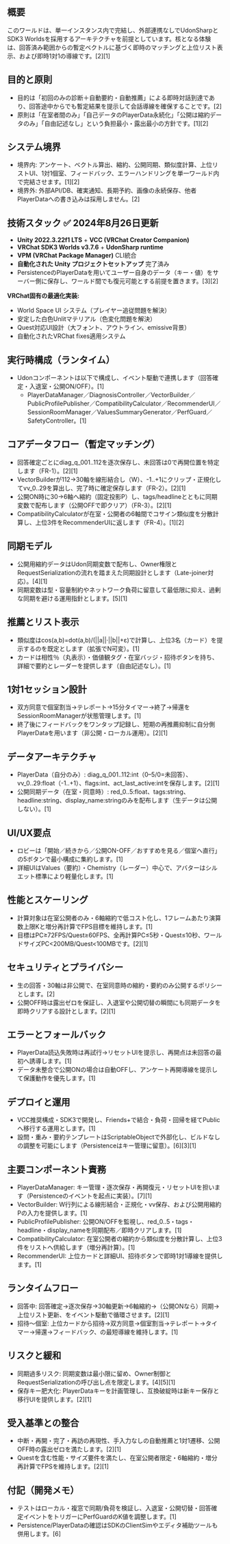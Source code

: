 ## 概要
このワールドは、単一インスタンス内で完結し、外部連携なしでUdonSharpとSDK3 Worldsを採用するアーキテクチャを前提としています。核となる体験は、回答済み範囲からの暫定ベクトルに基づく即時のマッチングと上位リスト表示、および即時1対1の導線です。[2][1]

## 目的と原則
- 目的は「初回のみの診断＋自動要約・自動推薦」による即時対話到達であり、回答途中からでも暫定結果を提示して会話導線を確保することです。[2]
- 原則は「在室者間のみ」「自己データのPlayerData永続化」「公開は縮約データのみ」「自由記述なし」という負担最小・露出最小の方針です。[1][2]

## システム境界
- 境界内: アンケート、ベクトル算出、縮約、公開同期、類似度計算、上位リストUI、1対1個室、フィードバック、エラーハンドリングを単一ワールド内で完結させます。[1][2]
- 境界外: 外部API/DB、確実通知、長期予約、画像の永続保存、他者PlayerDataへの書き込みは採用しません。[2]

## 技術スタック ✅ 2024年8月26日更新
- **Unity 2022.3.22f1 LTS** + **VCC (VRChat Creator Companion)**
- **VRChat SDK3 Worlds v3.7.6** + **UdonSharp runtime**
- **VPM (VRChat Package Manager)** CLI統合
- **自動化された Unity プロジェクトセットアップ** 完了済み
- PersistenceのPlayerDataを用いてユーザー自身のデータ（キー・値）をサーバー側に保存し、ワールド間でも復元可能とする前提を置きます。[3][2]

**VRChat固有の最適化実装:**
- World Space UI システム（プレイヤー追従問題を解決）
- 安定した白色Unlitマテリアル（色変化問題を解決）
- Quest対応UI設計（大フォント、アウトライン、emissive背景）
- 自動化されたVRChat fixes適用システム

## 実行時構成（ランタイム）
- Udonコンポーネントは以下で構成し、イベント駆動で連携します（回答確定・入退室・公開ON/OFF）。[1]
  - PlayerDataManager／DiagnosisController／VectorBuilder／PublicProfilePublisher／CompatibilityCalculator／RecommenderUI／SessionRoomManager／ValuesSummaryGenerator／PerfGuard／SafetyController。[1]

## コアデータフロー（暫定マッチング）
- 回答確定ごとにdiag_q_001..112を逐次保存し、未回答は0で再開位置を特定します（FR-1）。[2][1]
- VectorBuilderが112→30軸を線形結合し（W）、-1..+1にクリップ・正規化してvv_0..29を算出し、完了時に確定保存します（FR-2）。[2][1]
- 公開ON時に30→6軸へ縮約（固定投影P）し、tags/headlineとともに同期変数で配布します（公開OFFで即クリア）（FR-3）。[2][1]
- CompatibilityCalculatorが在室・公開者の6軸間でコサイン類似度を分散計算し、上位3件をRecommenderUIに返します（FR-4）。[1][2]

## 同期モデル
- 公開用縮約データはUdon同期変数で配布し、Owner権限とRequestSerializationの流れを踏まえた同期設計とします（Late-joiner対応）。[4][1]
- 同期変数は型・容量制約やネットワーク負荷に留意して最低限に抑え、過剰な同期を避ける運用指針とします。[5][1]

## 推薦とリスト表示
- 類似度はcos(a,b)=dot(a,b)/(||a||·||b||+ε)で計算し、上位3名（カード）を提示するのを既定とします（拡張でN可変）。[1]
- カードは相性％（丸表示）・価値観タグ・在室バッジ・招待ボタンを持ち、詳細で要約とレーダーを提供します（自由記述なし）。[1]

## 1対1セッション設計
- 双方同意で個室割当→テレポート→15分タイマー→終了→帰還をSessionRoomManagerが状態管理します。[1]
- 終了後にフィードバックをワンタップ記録し、短期の再推薦抑制に自分側PlayerDataを用います（非公開・ローカル運用）。[2][1]

## データアーキテクチャ
- PlayerData（自分のみ）: diag_q_001..112:int（0–5/0=未回答）、vv_0..29:float（-1..+1）、flags:int、act_last_active:intを保存します。[2][1]
- 公開同期データ（在室・同意時）: red_0..5:float、tags:string、headline:string、display_name:stringのみを配布します（生データは公開しない）。[1]

## UI/UX要点
- ロビーは「開始／続きから／公開ON-OFF／おすすめを見る／個室へ直行」の5ボタンで最小構成に集約します。[1]
- 詳細UIはValues（要約）・Chemistry（レーダー）中心で、アバターはシルエット標準により軽量化します。[1]

## 性能とスケーリング
- 計算対象は在室公開者のみ・6軸縮約で低コスト化し、1フレームあたり演算数上限Kと増分再計算でFPS目標を維持します。[1]
- 目標はPC≥72FPS/Quest≥60FPS、全再計算PC≤5秒・Quest≤10秒、ワールドサイズPC<200MB/Quest<100MBです。[2][1]

## セキュリティとプライバシー
- 生の回答・30軸は非公開で、在室同意時の縮約・要約のみ公開するポリシーとします。[2]
- 公開OFF時は露出ゼロを保証し、入退室や公開切替の瞬間にも同期データを即時クリアする設計とします。[2][1]

## エラーとフォールバック
- PlayerData読込失敗時は再試行→リセットUIを提示し、再開点は未回答の最初へ誘導します。[1]
- データ未整合で公開ONの場合は自動OFFし、アンケート再開導線を提示して保護動作を優先します。[1]

## デプロイと運用
- VCC推奨構成・SDK3で開発し、Friends+で結合・負荷・回帰を経てPublicへ移行する運用とします。[1]
- 設問・重み・要約テンプレートはScriptableObjectで外部化し、ビルドなしの調整を可能にします（Persistenceはキー管理に留意）。[6][3][1]

## 主要コンポーネント責務
- PlayerDataManager: キー管理・逐次保存・再開復元・リセットUIを担います（Persistenceのイベントを起点に実装）。[7][1]
- VectorBuilder: W行列による線形結合・正規化・vv保存、および公開用縮約Pの入力を提供します。[1]
- PublicProfilePublisher: 公開ON/OFFを監視し、red_0..5・tags・headline・display_nameを同期配布／即時クリアします。[1]
- CompatibilityCalculator: 在室公開者の縮約から類似度を分散計算し、上位3件をリストへ供給します（増分再計算）。[1]
- RecommenderUI: 上位カードと詳細UI、招待ボタンで即時1対1導線を提供します。[1]

## ランタイムフロー
- 回答中: 回答確定→逐次保存→30軸更新→6軸縮約→（公開ONなら）同期→上位リスト更新、をイベント駆動で循環させます。[2][1]
- 招待〜個室: 上位カードから招待→双方同意→個室割当→テレポート→タイマー→帰還→フィードバック、の最短導線を維持します。[1]

## リスクと緩和
- 同期過多リスク: 同期変数は最小限に留め、Owner制御とRequestSerializationの呼び出し点を限定します。[4][5][1]
- 保存キー肥大化: PlayerDataキーを計画管理し、互換破綻時は新キー保存と移行UIを提供します。[2][1]

## 受入基準との整合
- 中断・再開・完了・再訪の再現性、手入力なしの自動推薦と1対1遷移、公開OFF時の露出ゼロを満たします。[2][1]
- Questを含む性能・サイズ要件を満たし、在室公開者限定・6軸縮約・増分再計算でFPSを維持します。[2][1]

## 付記（開発メモ）
- テストはローカル・複窓で同期/負荷を検証し、入退室・公開切替・回答確定イベントをトリガーにPerfGuardのK値を調整します。[1]
- Persistence/PlayerDataの確認はSDKのClientSimやエディタ補助ツールも併用します。[6]